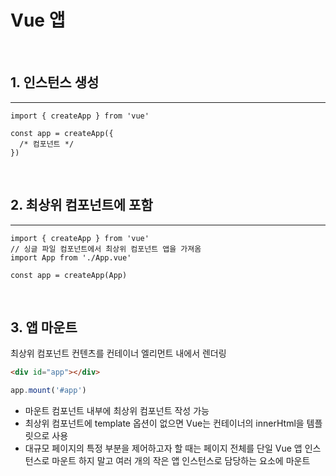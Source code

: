 # Vue 앱

<br>

## 1. 인스턴스 생성

---

```Vue
import { createApp } from 'vue'

const app = createApp({
  /* 컴포넌트 */
})
```

<br>

## 2. 최상위 컴포넌트에 포함

---

```Vue
import { createApp } from 'vue'
// 싱글 파일 컴포넌트에서 최상위 컴포넌트 앱을 가져옴
import App from './App.vue'

const app = createApp(App)
```

<br>

## 3. 앱 마운트
최상위 컴포넌트 컨텐츠를 컨테이너 엘리먼트 내에서 렌더링
```html
<div id="app"></div>
```

```js
app.mount('#app')
```

 - 마운트 컴포넌트 내부에 최상위 컴포넌트 작성 가능
 - 최상위 컴포넌트에 template 옵션이 없으면 Vue는 컨테이너의 innerHtml을 템플릿으로 사용
 - 대규모 페이지의 특정 부분을 제어하고자 할 때는 페이지 전체를 단일 Vue 앱 인스턴스로 마운트 하지 말고 여러 개의 작은 앱 인스턴스로 담당하는 요소에 마운트
